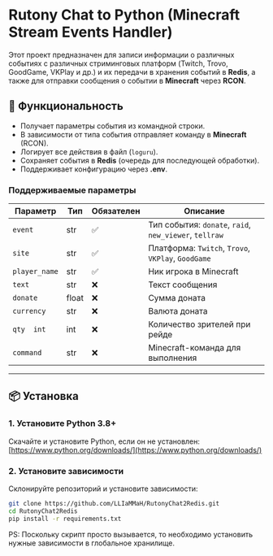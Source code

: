# Rutony Chat to Python (Minecraft Stream Events Handler)

Этот проект предназначен для записи информации о различных событиях с различных стриминговых платформ (Twitch, Trovo, GoodGame, VKPlay и др.) и их передачи в хранения событий в **Redis**, а также для отправки сообщения о событии в **Minecraft** через **RCON**.  

## **📌 Функциональность**
- Получает параметры события из командной строки.
- В зависимости от типа события отправляет команду в **Minecraft** (RCON).
- Логирует все действия в файл (`loguru`).
- Сохраняет события в **Redis** (очередь для последующей обработки).
- Поддерживает конфигурацию через **.env**.

### **Поддерживаемые параметры**
| Параметр | Тип   | Обязателен | Описание |
| --- |-------| --- | --- |
| `event` | str | ✅ | Тип события: `donate`, `raid`, `new_viewer`, `tellraw` |
| `site` | str | ✅ | Платформа: `Twitch`, `Trovo`, `VKPlay`, `GoodGame` |
| `player_name` | str | ✅ | Ник игрока в Minecraft |
| `text` | str | ❌ | Текст сообщения |
| `donate` | float | ❌ | Сумма доната |
| `currency` | str | ❌ | Валюта доната |
| `qty	int` | int | ❌ | Количество зрителей при рейде |
| `command` | str | ❌ | Minecraft-команда для выполнения |

---

## **📦 Установка**

### **1. Установите Python 3.8+**  
Скачайте и установите Python, если он не установлен:  
[https://www.python.org/downloads/](https://www.python.org/downloads/)

### **2. Установите зависимости**  
Склонируйте репозиторий и установите зависимости:  
```sh
git clone https://github.com/LLIaMMaH/RutonyChat2Redis.git
cd RutonyChat2Redis
pip install -r requirements.txt
```

PS: Поскольку скрипт просто вызывается, то необходимо установить нужные зависимости в глобальное хранилище.